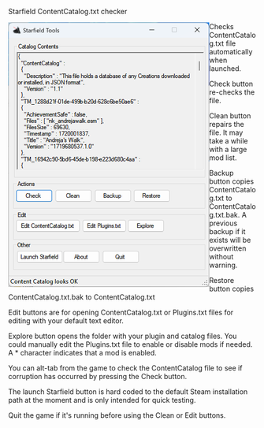 Starfield ContentCatalog.txt checker

<div align="center">
    <img src="/Screenshot.png" width="408px" align="left"</img> 
</div>

Checks ContentCatalog.txt file automatically when launched.

Check button re-checks the file.

Clean button repairs the file. It may take a while with a large mod list.

Backup button copies ContentCatalog.txt to ContentCatalog.txt.bak. A previous backup if it exists will be overwritten without warning.

Restore button copies ContentCatalog.txt.bak to ContentCatalog.txt

Edit buttons are for opening ContentCatalog.txt or Plugins.txt files for editing with your default text editor.

Explore button opens the folder with your plugin and catalog files.
You could manually edit the Plugins.txt file to enable or disable mods if needed.
A * character indicates that a mod is enabled.

You can alt-tab from the game to check the ContentCatalog file to see if corruption has occurred by pressing the Check button.

The launch Starfield button is hard coded to the default Steam installation path at the moment and is only intended for quick testing.

Quit the game if it's running before using the Clean or Edit buttons.

